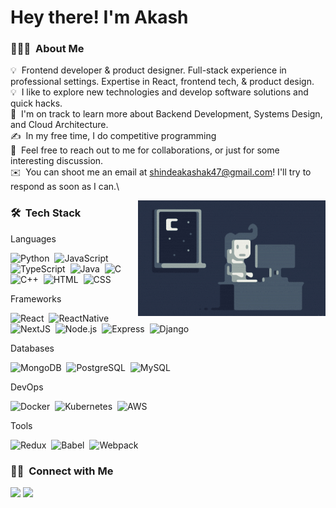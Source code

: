  
 # Hey there! I'm Akash 

<!-- ## 👋 &nbsp;Hey there! I'm Aditya -->

### 👨🏻‍💻 &nbsp;About Me

💡 &nbsp;Frontend developer & product designer. Full-stack experience in professional settings. Expertise in React, frontend tech, & product design.\
💡 &nbsp;I like to explore new technologies and develop software solutions and quick hacks.\
🌱 &nbsp;I'm on track to learn more about Backend Development, Systems Design, and Cloud Architecture.\
✍️ &nbsp;In my free time, I do competitive programming\
💬 &nbsp;Feel free to reach out to me for collaborations, or just for some interesting discussion.\
✉️ &nbsp;You can shoot me an email at  shindeakashak47@gmail.com! I'll try to respond as soon as I can.\
 
<img alt="Night Coding" src="https://raw.githubusercontent.com/AVS1508/AVS1508/master/assets/Night-Coding.gif" align="right"/>

### 🛠 &nbsp;Tech Stack

Languages

![Python](https://img.shields.io/badge/-Python-05122A?style=flat&logo=python)&nbsp;
![JavaScript](https://img.shields.io/badge/-JavaScript-05122A?style=flat&logo=javascript)&nbsp;
![TypeScript](https://img.shields.io/badge/-Typescript-05122A?style=flat&logo=Typescript)&nbsp;
![Java](https://img.shields.io/badge/-Java-05122A?style=flat&logo=Java&logoColor=FFA518)&nbsp;
![C](https://img.shields.io/badge/-C-05122A?style=flat&logo=C&logoColor=A8B9CC)&nbsp;
![C++](https://img.shields.io/badge/-C++-05122A?style=flat&logo=C%2B%2B&logoColor=00599C)&nbsp;
![HTML](https://img.shields.io/badge/-HTML-05122A?style=flat&logo=HTML5)&nbsp;
![CSS](https://img.shields.io/badge/-CSS-05122A?style=flat&logo=CSS3&logoColor=1572B6)&nbsp;

Frameworks                                   

![React](https://img.shields.io/badge/-React-05122A?style=flat&logo=react)&nbsp;
![ReactNative](https://img.shields.io/badge/-React-05122A?style=flat&logo=react-native)&nbsp;
![NextJS](https://img.shields.io/badge/-NextJS-05122A?style=flat&logo=nextdotjs)&nbsp;
![Node.js](https://img.shields.io/badge/-Node.js-05122A?style=flat&logo=node.js)&nbsp;
![Express](https://img.shields.io/badge/-Express-05122A?style=flat&logo=express)&nbsp;
![Django](https://img.shields.io/badge/-Django-05122A?style=flat&logo=django&logoColor=092E20)&nbsp;

Databases

![MongoDB](https://img.shields.io/badge/-MongoDB-05122A?style=flat&logo=mongodb)&nbsp;
![PostgreSQL](https://img.shields.io/badge/-PostgreSQL-05122A?style=flat&logo=postgresql)&nbsp;
![MySQL](https://img.shields.io/badge/-MySQL-05122A?style=flat&logo=mysql)&nbsp;

DevOps

![Docker](https://img.shields.io/badge/-Docker-05122A?style=flat&logo=docker)&nbsp;
![Kubernetes](https://img.shields.io/badge/-Kubernetes-05122A?style=flat&logo=kubernetes)&nbsp;
![AWS](https://img.shields.io/badge/-aws-05122A?style=flat&logo=amazonaws)&nbsp;


Tools

![Redux](https://img.shields.io/badge/-redux-05122A?style=flat&logo=redux)&nbsp;
![Babel](https://img.shields.io/badge/-babel-05122A?style=flat&logo=babel)&nbsp;
![Webpack](https://img.shields.io/badge/-webpack-05122A?style=flat&logo=webpack)&nbsp;


 

### 🤝🏻 &nbsp;Connect with Me

<p align="left">
<a href="https://www.linkedin.com/in/akashshinde-connect/"><img src="https://img.shields.io/badge/-Akash%20Shinde-0077B5?style=flat&logo=Linkedin&logoColor=white"/></a>
<a href="https://twitter.com/aka_shinde"><img src="https://img.shields.io/badge/-@aka_shinde-1DA1F2?style=flat&logo=twitter&logoColor=white"/></a>
</p>

 
